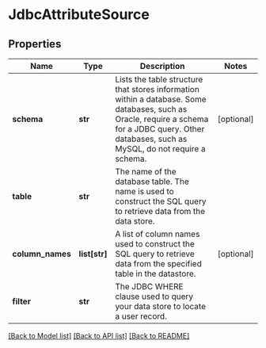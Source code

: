 # JdbcAttributeSource

## Properties
Name | Type | Description | Notes
------------ | ------------- | ------------- | -------------
**schema** | **str** | Lists the table structure that stores information within a database. Some databases, such as Oracle, require a schema for a JDBC query. Other databases, such as MySQL, do not require a schema. | [optional] 
**table** | **str** | The name of the database table. The name is used to construct the SQL query to retrieve data from the data store. | 
**column_names** | **list[str]** | A list of column names used to construct the SQL query to retrieve data from the specified table in the datastore. | [optional] 
**filter** | **str** | The JDBC WHERE clause used to query your data store to locate a user record. | 

[[Back to Model list]](../README.md#documentation-for-models) [[Back to API list]](../README.md#documentation-for-api-endpoints) [[Back to README]](../README.md)


